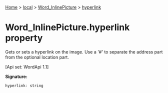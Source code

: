 [Home](./index) &gt; [local](local.md) &gt; [Word\_InlinePicture](local.word_inlinepicture.md) &gt; [hyperlink](local.word_inlinepicture.hyperlink.md)

# Word\_InlinePicture.hyperlink property

Gets or sets a hyperlink on the image. Use a '\#' to separate the address part from the optional location part. 

 \[Api set: WordApi 1.1\]

**Signature:**
```javascript
hyperlink: string
```
